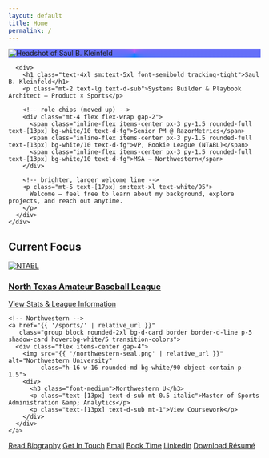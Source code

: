 ```yaml
---
layout: default
title: Home
permalink: /
---
```


<!-- HERO -->
<section class="relative overflow-hidden">
  <!-- soft dark gradient -->
  <div class="pointer-events-none absolute inset-0 -z-10">
    <div class="absolute -top-44 left-1/2 -translate-x-1/2 h-[560px] w-[1250px] rounded-full blur-3xl"
         style="background:radial-gradient(ellipse at center, rgba(10,132,255,.18), rgba(191,90,242,.12) 45%, transparent 65%)"></div>
  </div>

  <div class="wrap mx-auto px-4 sm:px-6 pt-10 sm:pt-14 pb-8">
    <div class="grid grid-cols-1 sm:grid-cols-[152px,1fr] gap-6 items-center">
      <!-- Larger headshot with accent ring -->
      <div class="flex sm:block justify-center">
        <div class="relative h-36 w-36 sm:h-40 sm:w-40 rounded-full p-[2.5px]"
             style="background:conic-gradient(from 180deg, #0A84FF, #BF5AF2, #0A84FF)">
          <img src="{{ '/SBK-Headshot.jpeg' | relative_url }}" alt="Headshot of Saul B. Kleinfeld"
               class="h-full w-full rounded-full object-cover ring-1 ring-d-line shadow-card bg-d-card">
        </div>
      </div>

      <div>
        <h1 class="text-4xl sm:text-5xl font-semibold tracking-tight">Saul B. Kleinfeld</h1>
        <p class="mt-2 text-lg text-d-sub">Systems Builder & Playbook Architect — Product × Sports</p>

        <!-- role chips (moved up) -->
        <div class="mt-4 flex flex-wrap gap-2">
          <span class="inline-flex items-center px-3 py-1.5 rounded-full text-[13px] bg-white/10 text-d-fg">Senior PM @ RazorMetrics</span>
          <span class="inline-flex items-center px-3 py-1.5 rounded-full text-[13px] bg-white/10 text-d-fg">VP, Rookie League (NTABL)</span>
          <span class="inline-flex items-center px-3 py-1.5 rounded-full text-[13px] bg-white/10 text-d-fg">MSA — Northwestern</span>
        </div>

        <!-- brighter, larger welcome line -->
        <p class="mt-5 text-[17px] sm:text-xl text-white/95">
          Welcome — feel free to learn about my background, explore projects, and reach out anytime.
        </p>
      </div>
    </div>
  </div>
</section>

<!-- CURRENT FOCUS -->
<section class="wrap mx-auto px-4 sm:px-6 py-8">
  <h2 class="text-2xl font-semibold">Current Focus</h2>

  <div class="mt-6 grid sm:grid-cols-2 gap-6">
    <!-- NTABL -->
    <a href="{{ '/sports/' | relative_url }}"
       class="group block rounded-2xl bg-d-card border border-d-line p-5 shadow-card hover:bg-white/5 transition-colors">
      <div class="flex items-center gap-4">
        <img src="{{ '/ntabl-logo.png' | relative_url }}" alt="NTABL"
             class="h-16 w-16 rounded-md bg-white/90 object-contain p-1.5">
        <div>
          <h3 class="font-medium">North Texas Amateur Baseball League</h3>
          <p class="text-[13px] text-d-sub mt-1">View Stats &amp; League Information</p>
        </div>
      </div>
    </a>

    <!-- Northwestern -->
    <a href="{{ '/sports/' | relative_url }}"
       class="group block rounded-2xl bg-d-card border border-d-line p-5 shadow-card hover:bg-white/5 transition-colors">
      <div class="flex items-center gap-4">
        <img src="{{ '/northwestern-seal.png' | relative_url }}" alt="Northwestern University"
             class="h-16 w-16 rounded-md bg-white/90 object-contain p-1.5">
        <div>
          <h3 class="font-medium">Northwestern U</h3>
          <p class="text-[13px] text-d-sub mt-0.5 italic">Master of Sports Administration &amp; Analytics</p>
          <p class="text-[13px] text-d-sub mt-1">View Coursework</p>
        </div>
      </div>
    </a>
  </div>
</section>

<!-- QUICK LINKS (now also includes the hero CTAs) -->
<section class="wrap mx-auto px-4 sm:px-6 pb-12">
  <div class="rounded-2xl border border-d-line bg-d-card p-5 flex flex-wrap gap-3">
    <a class="inline-flex items-center rounded-full border border-d-line px-4 py-2 hover:bg-white/5"
       href="{{ '/biography/' | relative_url }}">Read Biography</a>
    <a class="inline-flex items-center rounded-full border border-d-line px-4 py-2 hover:bg-white/5"
       href="{{ '/contact/' | relative_url }}">Get In Touch</a>
    <a class="inline-flex items-center rounded-full border border-d-line px-4 py-2 hover:bg-white/5"
       href="mailto:saul@kleinfeld.io?subject=Hello%20Saul&body=Hi%20Saul%2C%0D%0A%0D%0A">Email</a>
    <a class="inline-flex items-center rounded-full border border-d-line px-4 py-2 hover:bg-white/5"
       href="https://calendly.com/saul-dallasmsbl/30min" target="_blank" rel="noopener">Book Time</a>
    <a class="inline-flex items-center rounded-full border border-d-line px-4 py-2 hover:bg-white/5"
       href="https://www.linkedin.com/in/saul-kleinfeld" target="_blank" rel="noopener">LinkedIn</a>
    <a class="inline-flex items-center rounded-full border border-d-line px-4 py-2 hover:bg-white/5"
       href="{{ '/Sports_PdM _Saul_Kleinfeld_Resume.pdf' | relative_url | uri_escape }}" target="_blank" rel="noopener">Download Résumé</a>
  </div>
</section>